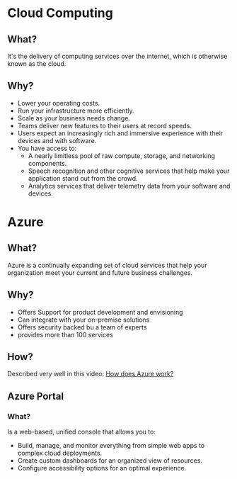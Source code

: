 # Cloud Computing

## What?

It's the delivery of computing services over the internet, which is otherwise known as the cloud.

## Why?

-   Lower your operating costs.
-   Run your infrastructure more efficiently.
-   Scale as your business needs change.
-   Teams deliver new features to their users at record speeds.
-   Users expect an increasingly rich and immersive experience with their devices and with software.
-   You have access to:
    -   A nearly limitless pool of raw compute, storage, and networking components.
    -   Speech recognition and other cognitive services that help make your application stand out from the crowd.
    -   Analytics services that deliver telemetry data from your software and devices.

# Azure

## What?

Azure is a continually expanding set of cloud services that help your organization meet your current and future business challenges.

## Why?

-   Offers Support for product development and envisioning
-   Can integrate with your on-premise solutions
-   Offers security backed bu a team of experts
-   provides more than 100 services

## How?

Described very well in this video: [How does Azure work?](https://www.microsoft.com/en-us/videoplayer/embed/RWJKac?postJsllMsg=true)

## Azure Portal

### What?

Is a web-based, unified console that allows you to:

-   Build, manage, and monitor everything from simple web apps to complex cloud deployments.
-   Create custom dashboards for an organized view of resources.
-   Configure accessibility options for an optimal experience.
